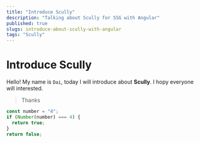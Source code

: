 ```yaml
---
title: "Introduce Scully"
description: "Talking about Scully for SSG with Angular"
published: true
slugs: introduce-about-scully-with-angular
tags: "Scully"
---
```


# Introduce Scully

Hello! My name is `Dai`, today I will introduce about **Scully**. I hopy everyone will interested.

> Thanks

```ts
const number = "4";
if (Number(number) === 4) {
  return true;
}
return false;
```
